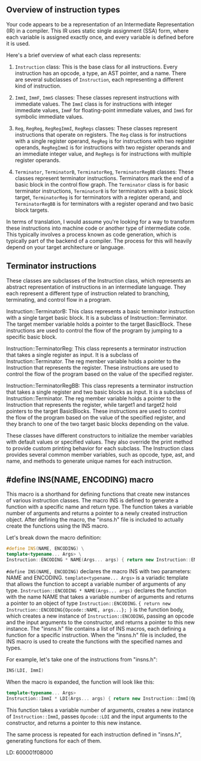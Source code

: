 ## Overview of instruction types
Your code appears to be a representation of an Intermediate Representation (IR) in a compiler. This IR uses static single assignment (SSA) form, where each variable is assigned exactly once, and every variable is defined before it is used.

Here's a brief overview of what each class represents:

1. `Instruction` class: This is the base class for all instructions. Every instruction has an opcode, a type, an AST pointer, and a name. There are several subclasses of `Instruction`, each representing a different kind of instruction.

2. `ImmI`, `ImmF`, `ImmS` classes: These classes represent instructions with immediate values. The `ImmI` class is for instructions with integer immediate values, `ImmF` for floating-point immediate values, and `ImmS` for symbolic immediate values.

3. `Reg`, `RegReg`, `RegRegImmI`, `RegRegs` classes: These classes represent instructions that operate on registers. The `Reg` class is for instructions with a single register operand, `RegReg` is for instructions with two register operands, `RegRegImmI` is for instructions with two register operands and an immediate integer value, and `RegRegs` is for instructions with multiple register operands.

4. `Terminator`, `TerminatorB`, `TerminatorReg`, `TerminatorRegBB` classes: These classes represent terminator instructions. Terminators mark the end of a basic block in the control flow graph. The `Terminator` class is for basic terminator instructions, `TerminatorB` is for terminators with a basic block target, `TerminatorReg` is for terminators with a register operand, and `TerminatorRegBB` is for terminators with a register operand and two basic block targets.

In terms of translation, I would assume you're looking for a way to transform these instructions into machine code or another type of intermediate code. This typically involves a process known as code generation, which is typically part of the backend of a compiler. The process for this will heavily depend on your target architecture or language.

## Terminator instructions
These classes are subclasses of the Instruction class, which represents an abstract representation of instructions in an intermediate language. They each represent a different type of instruction related to branching, terminating, and control flow in a program.

Instruction::TerminatorB: This class represents a basic terminator instruction with a single target basic block. It is a subclass of Instruction::Terminator. The target member variable holds a pointer to the target BasicBlock. These instructions are used to control the flow of the program by jumping to a specific basic block.

Instruction::TerminatorReg: This class represents a terminator instruction that takes a single register as input. It is a subclass of Instruction::Terminator. The reg member variable holds a pointer to the Instruction that represents the register. These instructions are used to control the flow of the program based on the value of the specified register.

Instruction::TerminatorRegBB: This class represents a terminator instruction that takes a single register and two basic blocks as input. It is a subclass of Instruction::Terminator. The reg member variable holds a pointer to the Instruction that represents the register, while target1 and target2 hold pointers to the target BasicBlocks. These instructions are used to control the flow of the program based on the value of the specified register, and they branch to one of the two target basic blocks depending on the value.

These classes have different constructors to initialize the member variables with default values or specified values. They also override the print method to provide custom printing behavior for each subclass. The Instruction class provides several common member variables, such as opcode, type, ast, and name, and methods to generate unique names for each instruction.

## \#define INS(NAME, ENCODING) macro
This macro is a shorthand for defining functions that create new instances of various instruction classes. The macro INS is defined to generate a function with a specific name and return type. The function takes a variable number of arguments and returns a pointer to a newly created instruction object. After defining the macro, the "insns.h" file is included to actually create the functions using the INS macro.

Let's break down the macro definition:

```cpp
#define INS(NAME, ENCODING) \
template<typename... Args> \
Instruction::ENCODING * NAME(Args... args) { return new Instruction::ENCODING{Opcode::NAME, args...}; }
```
`#define INS(NAME, ENCODING)` declares the macro INS with two parameters: NAME and ENCODING.
`template<typename... Args>` is a variadic template that allows the function to accept a variable number of arguments of any type.
`Instruction::ENCODING * NAME(Args... args)` declares the function with the name NAME that takes a variable number of arguments and returns a pointer to an object of type `Instruction::ENCODING`.
`{ return new Instruction::ENCODING{Opcode::NAME, args...}; }` is the function body, which creates a new instance of `Instruction::ENCODING`, passing an opcode and the input arguments to the constructor, and returns a pointer to this new instance.
The "insns.h" file contains a list of INS macros, each defining a function for a specific instruction. When the "insns.h" file is included, the INS macro is used to create the functions with the specified names and types.

For example, let's take one of the instructions from "insns.h":

```cpp
INS(LDI, ImmI)
```

When the macro is expanded, the function will look like this:

```cpp
template<typename... Args>
Instruction::ImmI * LDI(Args... args) { return new Instruction::ImmI{Opcode::LDI, args...}; }
```
This function takes a variable number of arguments, creates a new instance of `Instruction::ImmI`, passes `Opcode::LDI` and the input arguments to the constructor, and returns a pointer to this new instance.

The same process is repeated for each instruction defined in "insns.h", generating functions for each of them.


LD: 600001f08000

